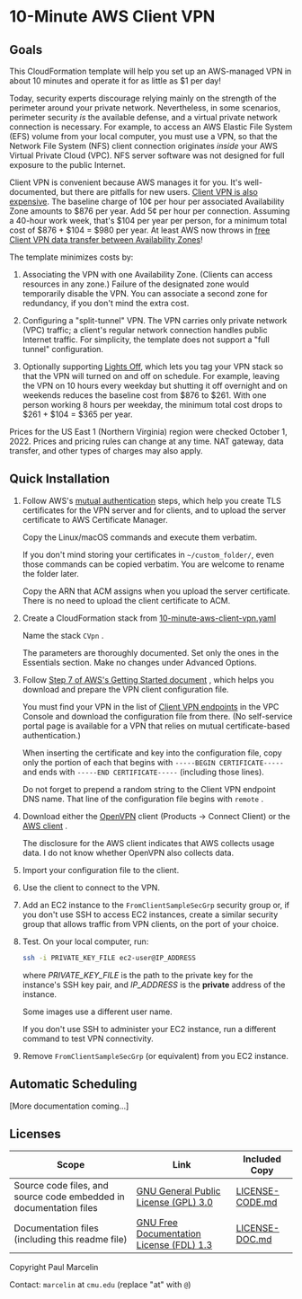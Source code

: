 # 10-Minute AWS Client VPN

## Goals

This CloudFormation template will help you set up an AWS-managed VPN in about
10 minutes and operate it for as little as $1 per day!

Today, security experts discourage relying mainly on the strength of the
perimeter around your private network. Nevertheless, in some scenarios,
perimeter security _is_ the available defense, and a virtual private network
connection is necessary. For example, to access an AWS Elastic File System
(EFS) volume from your local computer, you must use a VPN, so that the Network
File System (NFS) client connection originates _inside_ your AWS Virtual
Private Cloud (VPC). NFS server software was not designed for full exposure to
the public Internet.

Client VPN is convenient because AWS manages it for you. It's well-documented,
but there are pitfalls for new users.
[Client VPN is also expensive](https://aws.amazon.com/vpn/pricing/#AWS_Client_VPN_pricing).
The baseline charge of 10¢ per hour per associated Availability Zone amounts
to $876 per year. Add 5¢ per hour per connection. Assuming a 40-hour work week,
that's $104 per year per person, for a minimum total cost of $876 + $104 = $980
per year. At least AWS now throws in
[free Client VPN data transfer between Availability Zones](https://aws.amazon.com/about-aws/whats-new/2022/04/aws-data-transfer-price-reduction-privatelink-transit-gateway-client-vpn-services/)!

The template minimizes costs by:

1. Associating the VPN with one Availability Zone. (Clients can access
   resources in any zone.) Failure of the designated zone would temporarily
   disable the VPN. You can associate a second zone for redundancy, if you
   don't mind the extra cost.

2. Configuring a "split-tunnel" VPN. The VPN carries only private network
   (VPC) traffic; a client's regular network connection handles public
   Internet traffic. For simplicity, the template does not support a "full
   tunnel" configuration.

3. Optionally supporting
   [Lights Off](https://github.com/sqlxpert/lights-off-aws),
   which lets you tag your VPN stack so that the VPN will turned on and off
   on schedule. For example, leaving the VPN on 10 hours every weekday but
   shutting it off overnight and on weekends reduces the baseline cost from
   $876 to $261. With one person working 8 hours per weekday, the minimum
   total cost drops to $261 + $104 = $365 per year.

Prices for the US East 1 (Northern Virginia) region were checked October 1,
2022. Prices and pricing rules can change at any time. NAT gateway, data
transfer, and other types of charges may also apply.

## Quick Installation

1. Follow AWS's
   [mutual authentication](https://docs.aws.amazon.com/vpn/latest/clientvpn-admin/client-authentication.html#mutual)
   steps, which help you create TLS certificates for the VPN server and for
   clients, and to upload the server certificate to AWS Certificate Manager.

   Copy the Linux/macOS commands and execute them verbatim.

   If you don't mind storing your certificates in `~/custom_folder/`, even
   those commands can be copied verbatim. You are welcome to rename the folder
   later.

   Copy the ARN that ACM assigns when you upload the server certificate. There
   is no need to upload the client certificate to ACM.

2. Create a CloudFormation stack from
   [10-minute-aws-client-vpn.yaml](/10-minute-aws-client-vpn.yaml)

   Name the stack `CVpn` .

   The parameters are thoroughly documented. Set only the ones in the
   Essentials section. Make no changes under Advanced Options.

3. Follow
   [Step 7 of AWS's Getting Started document](https://docs.aws.amazon.com/vpn/latest/clientvpn-admin/cvpn-getting-started.html#cvpn-getting-started-config)
   , which helps you download and prepare the VPN client configuration file.

   You must find your VPN in the list of
   [Client VPN endpoints](https://console.aws.amazon.com/vpc/home#ClientVPNEndpoints:search=ClientVpnEndpoint)
   in the VPC Console and download the configuration file from there. (No
   self-service portal page is available for a VPN that relies on mutual
   certificate-based authentication.)

   When inserting the certificate and key into the configuration file, copy
   only the portion of each that begins with `-----BEGIN CERTIFICATE-----` and
   ends with `-----END CERTIFICATE-----` (including those lines).

   Do not forget to prepend a random string to the Client VPN endpoint DNS
   name. That line of the configuration file begins with `remote` .

4. Download either the
   [OpenVPN](https://openvpn.net) client (Products &rarr; Connect Client)
   or the
   [AWS client](https://aws.amazon.com/vpn/client-vpn-download/)
   .

   The disclosure for the AWS client indicates that AWS collects usage data. I
   do not know whether OpenVPN also collects data.

5. Import your configuration file to the client.

6. Use the client to connect to the VPN.

7. Add an EC2 instance to the `FromClientSampleSecGrp` security group or, if
   you don't use SSH to access EC2 instances, create a similar security group
   that allows traffic from VPN clients, on the port of your choice.

8. Test. On your local computer, run:

   ```bash
   ssh -i PRIVATE_KEY_FILE ec2-user@IP_ADDRESS
   ```

   where _PRIVATE_KEY_FILE_ is the path to the private key for the instance's
   SSH key pair, and _IP_ADDRESS_ is the **private** address of the instance.

   Some images use a different user name.

   If you don't use SSH to administer your EC2 instance, run a different
   command to test VPN connectivity.

9. Remove `FromClientSampleSecGrp` (or equivalent) from you EC2 instance.

## Automatic Scheduling

[More documentation coming...]

## Licenses

|Scope|Link|Included Copy|
|--|--|--|
|Source code files, and source code embedded in documentation files|[GNU General Public License (GPL) 3.0](http://www.gnu.org/licenses/gpl-3.0.html)|[LICENSE-CODE.md](/LICENSE-CODE.md)|
|Documentation files (including this readme file)|[GNU Free Documentation License (FDL) 1.3](http://www.gnu.org/licenses/fdl-1.3.html)|[LICENSE-DOC.md](/LICENSE-DOC.md)|

Copyright Paul Marcelin

Contact: `marcelin` at `cmu.edu` (replace "at" with `@`)
